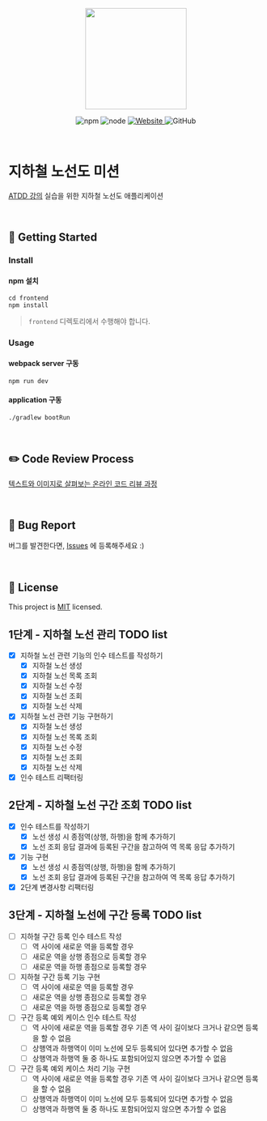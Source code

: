 <p align="center">
    <img width="200px;" src="https://raw.githubusercontent.com/woowacourse/atdd-subway-admin-frontend/master/images/main_logo.png"/>
</p>
<p align="center">
  <img alt="npm" src="https://img.shields.io/badge/npm-%3E%3D%205.5.0-blue">
  <img alt="node" src="https://img.shields.io/badge/node-%3E%3D%209.3.0-blue">
  <a href="https://edu.nextstep.camp/c/R89PYi5H" alt="nextstep atdd">
    <img alt="Website" src="https://img.shields.io/website?url=https%3A%2F%2Fedu.nextstep.camp%2Fc%2FR89PYi5H">
  </a>
  <img alt="GitHub" src="https://img.shields.io/github/license/next-step/atdd-subway-admin">
</p>

<br>

# 지하철 노선도 미션
[ATDD 강의](https://edu.nextstep.camp/c/R89PYi5H) 실습을 위한 지하철 노선도 애플리케이션

<br>

## 🚀 Getting Started

### Install
#### npm 설치
```
cd frontend
npm install
```
> `frontend` 디렉토리에서 수행해야 합니다.

### Usage
#### webpack server 구동
```
npm run dev
```
#### application 구동
```
./gradlew bootRun
```
<br>

## ✏️ Code Review Process
[텍스트와 이미지로 살펴보는 온라인 코드 리뷰 과정](https://github.com/next-step/nextstep-docs/tree/master/codereview)

<br>

## 🐞 Bug Report

버그를 발견한다면, [Issues](https://github.com/next-step/atdd-subway-admin/issues) 에 등록해주세요 :)

<br>

## 📝 License

This project is [MIT](https://github.com/next-step/atdd-subway-admin/blob/master/LICENSE.md) licensed.


## 1단계 - 지하철 노선 관리 TODO list

- [x] 지하철 노선 관련 기능의 인수 테스트를 작성하기
    - [x] 지하철 노선 생성
    - [x] 지하철 노선 목록 조회
    - [x] 지하철 노선 수정
    - [x] 지하철 노선 조회
    - [x] 지하철 노선 삭제
- [x] 지하철 노선 관련 기능 구현하기
    - [x] 지하철 노선 생성
    - [x] 지하철 노선 목록 조회
    - [x] 지하철 노선 수정
    - [x] 지하철 노선 조회
    - [x] 지하철 노선 삭제
- [x] 인수 테스트 리팩터링

## 2단계 - 지하철 노선 구간 조회 TODO list

- [x] 인수 테스트를 작성하기
  - [x] 노선 생성 시 종점역(상행, 하행)을 함께 추가하기
  - [x] 노선 조회 응답 결과에 등록된 구간을 참고하여 역 목록 응답 추가하기
- [x] 기능 구현
  - [x] 노선 생성 시 종점역(상행, 하행)을 함께 추가하기
  - [x] 노선 조회 응답 결과에 등록된 구간을 참고하여 역 목록 응답 추가하기
- [x] 2단계 변경사항 리팩터링

## 3단계 - 지하철 노선에 구간 등록 TODO list

- [ ] 지하철 구간 등록 인수 테스트 작성
  - [ ] 역 사이에 새로운 역을 등록할 경우
  - [ ] 새로운 역을 상행 종점으로 등록할 경우
  - [ ] 새로운 역을 하행 종점으로 등록할 경우
- [ ] 지하철 구간 등록 기능 구현
  - [ ] 역 사이에 새로운 역을 등록할 경우
  - [ ] 새로운 역을 상행 종점으로 등록할 경우
  - [ ] 새로운 역을 하행 종점으로 등록할 경우
- [ ] 구간 등록 예외 케이스 인수 테스트 작성
  - [ ] 역 사이에 새로운 역을 등록할 경우 기존 역 사이 길이보다 크거나 같으면 등록을 할 수 없음
  - [ ] 상행역과 하행역이 이미 노선에 모두 등록되어 있다면 추가할 수 없음
  - [ ] 상행역과 하행역 둘 중 하나도 포함되어있지 않으면 추가할 수 없음
- [ ] 구간 등록 예외 케이스 처리 기능 구현
  - [ ] 역 사이에 새로운 역을 등록할 경우 기존 역 사이 길이보다 크거나 같으면 등록을 할 수 없음
  - [ ] 상행역과 하행역이 이미 노선에 모두 등록되어 있다면 추가할 수 없음
  - [ ] 상행역과 하행역 둘 중 하나도 포함되어있지 않으면 추가할 수 없음
